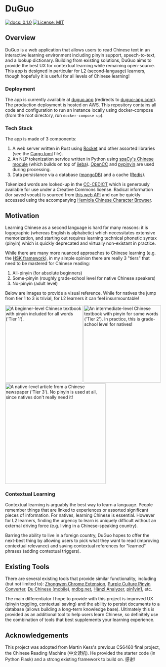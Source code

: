 # DuGuo
[![docs: 0.1.0](https://img.shields.io/badge/Docs-0.1.0-blue)](https://duguo-app.com/static/docs/duguo/index.html)
[![License: MIT](https://img.shields.io/badge/License-MIT-yellow.svg)](https://opensource.org/licenses/MIT)
## Overview

DuGuo is a web application that allows users to read Chinese text in an interactive learning environment including pinyin support, speech-to-text, and a lookup dictionary. Building from existing solutions, DuGuo aims to provide the best UX for contextual learning while remaining open-source. This app is designed in particular for L2 (second-language) learners, though hopefully it is useful for all levels of Chinese learning! 

### Deployment

The app is currently available at [duguo.app](https://duguo.app) (redirects to [duguo-app.com](https://duguo-app.com)). The production deployment is hosted on AWS. This repository contains all code and configuration to run an instance locally using docker-compose (from the root directory, run `docker-compose up`).

### Tech Stack

The app is made of 3 components:
1. A web server written in Rust using [Rocket](https://rocket.rs/) and other assorted libraries (see the [Cargo.toml](app/Cargo.toml) file). 
2. An NLP tokenization service written in Python using [spaCy's Chinese module](https://spacy.io/models/zh) (which builds on top of [jieba](https://github.com/fxsjy/jieba)). [OpenCC](https://github.com/BYVoid/OpenCC) and [pypinyin](https://github.com/mozillazg/python-pinyin) are used during processing. 
3. Data persistance via a database ([mongoDB](https://www.mongodb.com/)) and a cache ([Redis](https://redis.io/)).

Tokenized words are looked-up in the [CC-CEDICT](https://cc-cedict.org/wiki/) which is generously available for use under a Creative Commons license. Radical information (for saved vocab) is sourced from [this web API](http://ccdb.hemiola.com/) and can be quickly accessed using the accompanying [Hemiola Chinese Character Browser](http://hanzi.hemiola.com/).

## Motivation

Learning Chinese as a second language is hard for many reasons: it is logographic (whereas English is alphabetic) which necessitates extensive memorization, and starting out requires learning technical phonetic syntax (pinyin) which is quickly deprecated and virtually non-existant in practice.

While there are many more nuanced approaches to Chinese learning (e.g. the [HSK framework](https://en.wikipedia.org/wiki/Hanyu_Shuiping_Kaoshi)), in my simple opinion there are really 3 "tiers" that need to be mastered for Chinese reading:

1. All-pinyin (for absolute beginners)
2. Some-pinyin (roughly grade-school level for native Chinese speakers)
3. No-pinyin (adult level)

Below are images to provide a visual reference. While for natives the jump from tier 1 to 3 is trivial, for L2 learners it can feel insurmountable!

[<img src="design/images/textbook-beginner.jpg" alt="A beginner-level Chinese textbook with pinyin included for all words ('Tier 1')." width="250">](design/images/textbook-beginner.jpg)
[<img src="design/images/textbook-intermediate.jpg" alt="An intermediate-level Chinese textbook with pinyin for some words ('Tier 2'). In practice, this is grade-school level for natives!" width="250">](design/images/textbook-intermediate.jpg)
[<img src="design/images/newspaper-hard.jpg" alt="A native-level article from a Chinese newspaper ('Tier 3'). No pinyin is used at all, since natives don't really need it!" width="325">](design/images/newspaper-hard.jpg)

### Contextual Learning 

Contextual learning is arguably the best way to learn a language. People remember things that are linked to experiences or assorted significant pieces of information. For natives, learning Chinese is essential. However for L2 learners, finding the urgency to learn is uniquely difficult without an external driving force (e.g. living in a Chinese-speaking country).

Barring the ability to live in a foreign country, DuGuo hopes to offer the next-best thing by allowing users to pick what they want to read (improving contextual relevance) and saving contextual references for "learned" phrases (adding contextual triggers).

## Existing Tools

There are several existing tools that provide similar functionality, including (but not limited to): [Zhongwen Chrome Extension](https://chrome.google.com/webstore/detail/zhongwen-chinese-english/kkmlkkjojmombglmlpbpapmhcaljjkde?hl=en), [Purple Culture Pinyin Converter](https://www.purpleculture.net/chinese-pinyin-converter/), [Du Chinese (mobile)](https://www.duchinese.net/), [mdbg.net](https://www.mdbg.net/chinese/dictionary), [Hànzì Analyzer](http://hemiola.com/), [pin1yin1](https://www.pin1yin1.com/), etc.

The main differentiator I hope to provide with this project is improved UX (pinyin toggling, contextual saving) and the ability to persist documents to a database (allows building a long-term knowledge base). Ultimately this is provided as an additional tool to help users learn Chinese, so definitely use the combination of tools that best supplements your learning experience.

## Acknowledgements

This project was adopted from Martin Kess's previous CS6460 final project, the Chinese Reading Machine (中文读机). He provided the starter code (in Python Flask) and a strong existing framework to build on. 感谢!